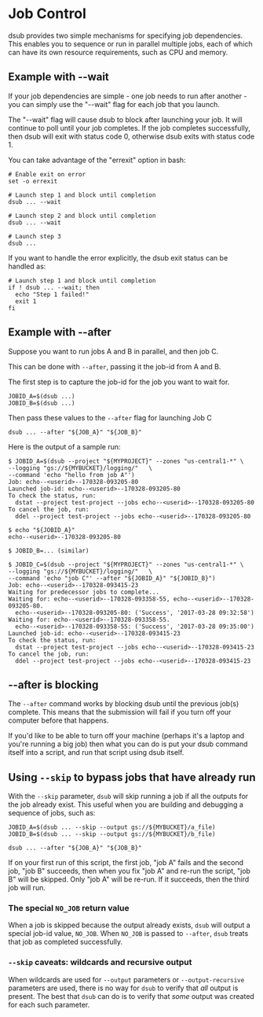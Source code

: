 # Job Control

dsub provides two simple mechanisms for specifying job dependencies. This
enables you to sequence or run in parallel multiple jobs, each of which can have
its own resource requirements, such as CPU and memory.

## Example with --wait

If your job dependencies are simple - one job needs to run after another - you
can simply use the "--wait" flag for each job that you launch.

The "--wait" flag will cause dsub to block after launching your job. It will
continue to poll until your job completes. If the job completes successfully,
then dsub will exit with status code 0, otherwise dsub exits with status code 1.

You can take advantage of the "errexit" option in bash:

```
# Enable exit on error
set -o errexit

# Launch step 1 and block until completion
dsub ... --wait

# Launch step 2 and block until completion
dsub ... --wait

# Launch step 3
dsub ...
```

If you want to handle the error explicitly, the dsub exit status can be handled as:

```
# Launch step 1 and block until completion
if ! dsub ... --wait; then
  echo "Step 1 failed!"
  exit 1
fi
```

## Example with --after

Suppose you want to run jobs A and B in parallel, and then job C.

This can be done with `--after`, passing it the job-id from A and B.

The first step is to capture the job-id for the job you want to wait for.

```
JOBID_A=$(dsub ...)
JOBID_B=$(dsub ...)
```

Then pass these values to the `--after` flag for launching Job C

```
dsub ... --after "${JOB_A}" "${JOB_B}"
```

Here is the output of a sample run:

```
$ JOBID_A=$(dsub --project "${MYPROJECT}" --zones "us-central1-*" \
--logging "gs://${MYBUCKET}/logging/"   \
--command 'echo "hello from job A"')
Job: echo--<userid>--170328-093205-80
Launched job-id: echo--<userid>--170328-093205-80
To check the status, run:
  dstat --project test-project --jobs echo--<userid>--170328-093205-80
To cancel the job, run:
  ddel --project test-project --jobs echo--<userid>--170328-093205-80

$ echo "${JOBID_A}"
echo--<userid>--170328-093205-80

$ JOBID_B=... (similar)

$ JOBID_C=$(dsub --project "${MYPROJECT}" --zones "us-central1-*" \
--logging "gs://${MYBUCKET}/logging/"   \
--command 'echo "job C"' --after "${JOBID_A}" "${JOBID_B}")
Job: echo--<userid>--170328-093415-23
Waiting for predecessor jobs to complete...
Waiting for: echo--<userid>--170328-093358-55, echo--<userid>--170328-093205-80.
  echo--<userid>--170328-093205-80: ('Success', '2017-03-28 09:32:58')
Waiting for: echo--<userid>--170328-093358-55.
  echo--<userid>--170328-093358-55: ('Success', '2017-03-28 09:35:00')
Launched job-id: echo--<userid>--170328-093415-23
To check the status, run:
  dstat --project test-project --jobs echo--<userid>--170328-093415-23
To cancel the job, run:
  ddel --project test-project --jobs echo--<userid>--170328-093415-23
```

## --after is blocking

The `--after` command works by blocking dsub until the previous job(s) complete. This means
that the submission will fail if you turn off your computer before that happens.

If you'd like to be able to turn off your machine (perhaps it's a laptop and you're running
a big job) then what you can do is put your dsub command itself into a script,
and run that script using dsub itself.

## Using `--skip` to bypass jobs that have already run

With the `--skip` parameter, `dsub` will skip running a job if all the outputs
for the job already exist. This useful when you are building and debugging a
sequence of jobs, such as:

```
JOBID_A=$(dsub ... --skip --output gs://${MYBUCKET}/a_file)
JOBID_B=$(dsub ... --skip --output gs://${MYBUCKET}/b_file)

dsub ... --after "${JOB_A}" "${JOB_B}"
```

If on your first run of this script, the first job, "job A" fails and the second
job, "job B" succeeds, then when you fix "job A" and re-run the script, "job B"
will be skipped. Only "job A" will be re-run. If it succeeds, then the third job
will run.

### The special `NO_JOB`  return value

When a job is skipped because the output already exists, `dsub` will output a
special job-id value, `NO_JOB`. When `NO_JOB` is passed to `--after`, `dsub`
treats that job as completed successfully.

### `--skip` caveats: wildcards and recursive output

When wildcards are used for `--output` parameters or `--output-recursive`
parameters are used, there is no way for `dsub` to verify that *all* output is
present. The best that `dsub` can do is to verify that *some* output was created
for each such parameter.
